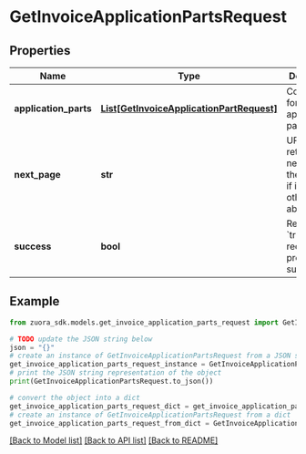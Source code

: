 # GetInvoiceApplicationPartsRequest


## Properties

Name | Type | Description | Notes
------------ | ------------- | ------------- | -------------
**application_parts** | [**List[GetInvoiceApplicationPartRequest]**](GetInvoiceApplicationPartRequest.md) | Container for application parts.  | [optional] 
**next_page** | **str** | URL to retrieve the next page of the response if it exists; otherwise absent.  | [optional] 
**success** | **bool** | Returns &#x60;true&#x60; if the request was processed successfully. | [optional] 

## Example

```python
from zuora_sdk.models.get_invoice_application_parts_request import GetInvoiceApplicationPartsRequest

# TODO update the JSON string below
json = "{}"
# create an instance of GetInvoiceApplicationPartsRequest from a JSON string
get_invoice_application_parts_request_instance = GetInvoiceApplicationPartsRequest.from_json(json)
# print the JSON string representation of the object
print(GetInvoiceApplicationPartsRequest.to_json())

# convert the object into a dict
get_invoice_application_parts_request_dict = get_invoice_application_parts_request_instance.to_dict()
# create an instance of GetInvoiceApplicationPartsRequest from a dict
get_invoice_application_parts_request_from_dict = GetInvoiceApplicationPartsRequest.from_dict(get_invoice_application_parts_request_dict)
```
[[Back to Model list]](../README.md#documentation-for-models) [[Back to API list]](../README.md#documentation-for-api-endpoints) [[Back to README]](../README.md)


